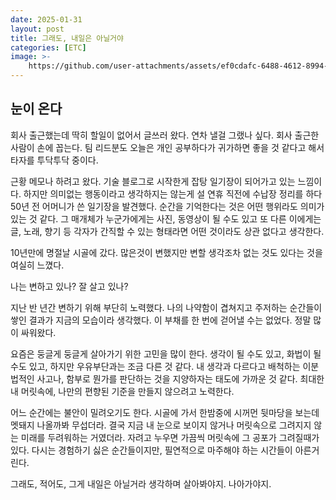 ```yaml
---
date: 2025-01-31
layout: post
title: 그래도, 내일은 아닐거야
categories: [ETC]
image: >-
    https://github.com/user-attachments/assets/ef0cdafc-6488-4612-8994-40ae1c87b22d
---
```


## 눈이 온다

회사 출근했는데 딱히 할일이 없어서 글쓰러 왔다. 연차 낼걸 그랬나 싶다. 
회사 출근한 사람이 손에 꼽는다. 
팀 리드분도 오늘은 개인 공부하다가 귀가하면 좋을 것 같다고 해서 타자를 투닥투닥 중이다.

근황 메모나 하려고 왔다. 기술 블로그로 시작한게 잡탕 일기장이 되어가고 있는 느낌이다.
하지만 의미없는 행동이라고 생각하지는 않는게 
설 연휴 직전에 수납장 정리를 하다 50년 전 어머니가 쓴 일기장을 발견했다.
순간을 기억한다는 것은 어떤 행위라도 의미가 있는 것 같다. 
그 매개체가 누군가에게는 사진, 동영상이 될 수도 있고 또 다른 이에게는 글, 노래, 향기 등 각자가 간직할 수 있는 형태라면 어떤 것이라도 상관 없다고 생각한다.

10년만에 명절날 시골에 갔다. 
많은것이 변했지만 변할 생각조차 없는 것도 있다는 것을 여실히 느꼈다. 

나는 변하고 있나? 잘 살고 있나?

지난 반 년간 변하기 위해 부단히 노력했다. 
나의 나약함이 겹쳐지고 주저하는 순간들이 쌓인 결과가 지금의 모습이라 생각했다.
이 부채를 한 번에 걷어낼 수는 없었다. 정말 많이 싸워왔다.

요즘은 둥글게 둥글게 살아가기 위한 고민을 많이 한다.
생각이 될 수도 있고, 화법이 될 수도 있고, 하지만 우유부단과는 조금 다른 것 같다. 
내 생각과 다르다고 배척하는 이분법적인 사고나, 함부로 뭔가를 판단하는 것을 지양하자는 태도에 가까운 것 같다.
최대한 내 머릿속에, 나만의 편향된 기준을 만들지 않으려고 노력한다.

어느 순간에는 불안이 밀려오기도 한다.
시골에 가서 한밤중에 시꺼먼 뒷마당을 보는데 멧돼지 나올까봐 무섭더라.
결국 지금 내 눈으로 보이지 않거나 머릿속으로 그려지지 않는 미래를 두려워하는 거였더라.
자려고 누우면 가끔씩 머릿속에 그 공포가 그려질때가 있다.
다시는 경험하기 싫은 순간들이지만, 필연적으로 마주해야 하는 시간들이 아른거린다. 

그래도, 적어도, 그게 내일은 아닐거라 생각하며 살아봐야지. 나아가야지.
